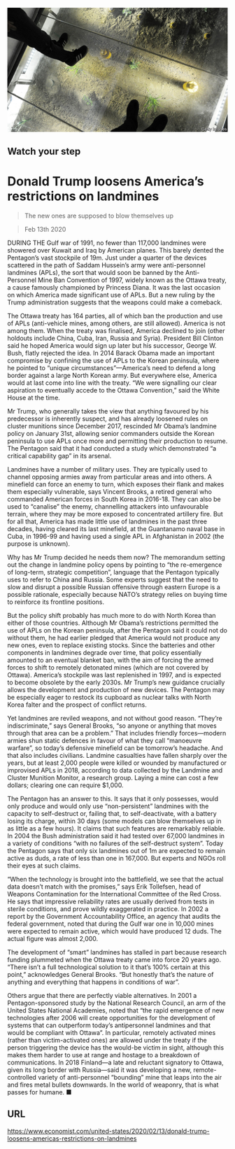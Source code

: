 ![](./images/20200215_USP003.jpg)

## Watch your step

# Donald Trump loosens America’s restrictions on landmines

> The new ones are supposed to blow themselves up

> Feb 13th 2020

DURING THE Gulf war of 1991, no fewer than 117,000 landmines were showered over Kuwait and Iraq by American planes. This barely dented the Pentagon’s vast stockpile of 19m. Just under a quarter of the devices scattered in the path of Saddam Hussein’s army were anti-personnel landmines (APLs), the sort that would soon be banned by the Anti-Personnel Mine Ban Convention of 1997, widely known as the Ottawa treaty, a cause famously championed by Princess Diana. It was the last occasion on which America made significant use of APLs. But a new ruling by the Trump administration suggests that the weapons could make a comeback.

The Ottawa treaty has 164 parties, all of which ban the production and use of APLs (anti-vehicle mines, among others, are still allowed). America is not among them. When the treaty was finalised, America declined to join (other holdouts include China, Cuba, Iran, Russia and Syria). President Bill Clinton said he hoped America would sign up later but his successor, George W. Bush, flatly rejected the idea. In 2014 Barack Obama made an important compromise by confining the use of APLs to the Korean peninsula, where he pointed to “unique circumstances”—America’s need to defend a long border against a large North Korean army. But everywhere else, America would at last come into line with the treaty. “We were signalling our clear aspiration to eventually accede to the Ottawa Convention,” said the White House at the time.

Mr Trump, who generally takes the view that anything favoured by his predecessor is inherently suspect, and has already loosened rules on cluster munitions since December 2017, rescinded Mr Obama’s landmine policy on January 31st, allowing senior commanders outside the Korean peninsula to use APLs once more and permitting their production to resume. The Pentagon said that it had conducted a study which demonstrated “a critical capability gap” in its arsenal.

Landmines have a number of military uses. They are typically used to channel opposing armies away from particular areas and into others. A minefield can force an enemy to turn, which exposes their flank and makes them especially vulnerable, says Vincent Brooks, a retired general who commanded American forces in South Korea in 2016-18. They can also be used to “canalise” the enemy, channelling attackers into unfavourable terrain, where they may be more exposed to concentrated artillery fire. But for all that, America has made little use of landmines in the past three decades, having cleared its last minefield, at the Guantanamo naval base in Cuba, in 1996-99 and having used a single APL in Afghanistan in 2002 (the purpose is unknown).

Why has Mr Trump decided he needs them now? The memorandum setting out the change in landmine policy opens by pointing to “the re-emergence of long-term, strategic competition”, language that the Pentagon typically uses to refer to China and Russia. Some experts suggest that the need to slow and disrupt a possible Russian offensive through eastern Europe is a possible rationale, especially because NATO’s strategy relies on buying time to reinforce its frontline positions.

But the policy shift probably has much more to do with North Korea than either of those countries. Although Mr Obama’s restrictions permitted the use of APLs on the Korean peninsula, after the Pentagon said it could not do without them, he had earlier pledged that America would not produce any new ones, even to replace existing stocks. Since the batteries and other components in landmines degrade over time, that policy essentially amounted to an eventual blanket ban, with the aim of forcing the armed forces to shift to remotely detonated mines (which are not covered by Ottawa). America’s stockpile was last replenished in 1997, and is expected to become obsolete by the early 2030s. Mr Trump’s new guidance crucially allows the development and production of new devices. The Pentagon may be especially eager to restock its cupboard as nuclear talks with North Korea falter and the prospect of conflict returns.

Yet landmines are reviled weapons, and not without good reason. “They’re indiscriminate,” says General Brooks, “so anyone or anything that moves through that area can be a problem.” That includes friendly forces—modern armies shun static defences in favour of what they call “manoeuvre warfare”, so today’s defensive minefield can be tomorrow’s headache. And that also includes civilians. Landmine casualties have fallen sharply over the years, but at least 2,000 people were killed or wounded by manufactured or improvised APLs in 2018, according to data collected by the Landmine and Cluster Munition Monitor, a research group. Laying a mine can cost a few dollars; clearing one can require $1,000.

The Pentagon has an answer to this. It says that it only possesses, would only produce and would only use “non-persistent” landmines with the capacity to self-destruct or, failing that, to self-deactivate, with a battery losing its charge, within 30 days (some models can blow themselves up in as little as a few hours). It claims that such features are remarkably reliable. In 2004 the Bush administration said it had tested over 67,000 landmines in a variety of conditions “with no failures of the self-destruct system”. Today the Pentagon says that only six landmines out of 1m are expected to remain active as duds, a rate of less than one in 167,000. But experts and NGOs roll their eyes at such claims.

“When the technology is brought into the battlefield, we see that the actual data doesn’t match with the promises,” says Erik Tollefsen, head of Weapons Contamination for the International Committee of the Red Cross. He says that impressive reliability rates are usually derived from tests in sterile conditions, and prove wildly exaggerated in practice. In 2002 a report by the Government Accountability Office, an agency that audits the federal government, noted that during the Gulf war one in 10,000 mines were expected to remain active, which would have produced 12 duds. The actual figure was almost 2,000.

The development of “smart” landmines has stalled in part because research funding plummeted when the Ottawa treaty came into force 20 years ago. “There isn’t a full technological solution to it that’s 100% certain at this point,” acknowledges General Brooks. “But honestly that’s the nature of anything and everything that happens in conditions of war”.

Others argue that there are perfectly viable alternatives. In 2001 a Pentagon-sponsored study by the National Research Council, an arm of the United States National Academies, noted that “the rapid emergence of new technologies after 2006 will create opportunities for the development of systems that can outperform today’s antipersonnel landmines and that would be compliant with Ottawa”. In particular, remotely activated mines (rather than victim-activated ones) are allowed under the treaty if the person triggering the device has the would-be victim in sight, although this makes them harder to use at range and hostage to a breakdown of communications. In 2018 Finland—a late and reluctant signatory to Ottawa, given its long border with Russia—said it was developing a new, remote-controlled variety of anti-personnel “bounding” mine that leaps into the air and fires metal bullets downwards. In the world of weaponry, that is what passes for humane. ■

## URL

https://www.economist.com/united-states/2020/02/13/donald-trump-loosens-americas-restrictions-on-landmines
